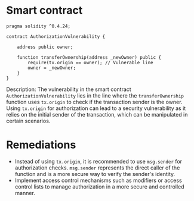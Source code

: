 # Smart contract

```solidity
pragma solidity ^0.4.24;

contract AuthorizationVulnerability {
    
    address public owner;

    function transferOwnership(address _newOwner) public {
        require(tx.origin == owner); // Vulnerable line
        owner = _newOwner;
    }
}
```

Description: The vulnerability in the smart contract `AuthorizationVulnerability` lies in the line where the `transferOwnership` function uses `tx.origin` to check if the transaction sender is the owner. Using `tx.origin` for authorization can lead to a security vulnerability as it relies on the initial sender of the transaction, which can be manipulated in certain scenarios.

# Remediations

- Instead of using `tx.origin`, it is recommended to use `msg.sender` for authorization checks. `msg.sender` represents the direct caller of the function and is a more secure way to verify the sender's identity.
- Implement access control mechanisms such as modifiers or access control lists to manage authorization in a more secure and controlled manner.